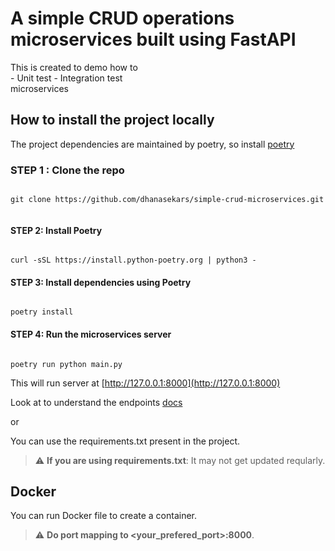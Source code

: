 # A simple CRUD operations microservices built using FastAPI

This is created to demo how to  
    - Unit test
    - Integration test  
microservices

## How to install the project locally

The project dependencies are maintained by poetry, so install [poetry](https://python-poetry.org/docs/)

### STEP 1 : Clone the repo

```shell

git clone https://github.com/dhanasekars/simple-crud-microservices.git 


```

#### STEP 2: Install Poetry

```shell

curl -sSL https://install.python-poetry.org | python3 -

```

#### STEP 3: Install dependencies using Poetry

```shell

poetry install

```

#### STEP 4: Run the microservices server  

``` shell

poetry run python main.py

```

This will run server at [http://127.0.0.1:8000](http://127.0.0.1:8000)

Look at to understand the endpoints [docs](http://127.0.0.1:8000/docs)

or  

You can use the requirements.txt present in the project.  

> :warning: **If you are using requirements.txt**: It may not get updated reqularly.  


## Docker 

You can run Docker file to create a container. 
> :warning: **Do port mapping to <your_prefered_port>:8000**.  
